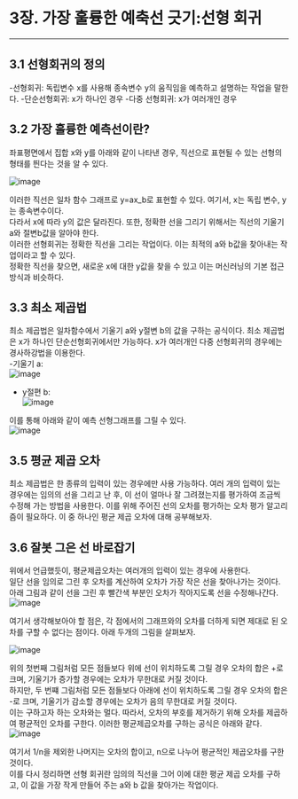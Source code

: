 # 3장. 가장 훌륭한 예축선 긋기:선형 회귀
----------

## 3.1 선형회귀의 정의

-선형회귀: 독립변수 x를 사용해 종속변수 y의 움직임을 예측하고 설명하는 작업을 말한다.
-단순선형회귀: x가 하나인 경우
-다중 선형회귀: x가 여러개인 경우

## 3.2 가장 훌륭한 예측선이란?

좌표평면에서 집합 x와 y를 아래와 같이 나타낸 경우, 직선으로 표현될 수 있는 선형의 형태를 띈다는 것을 알 수 있다.   

![image](https://user-images.githubusercontent.com/94752167/211329016-c7032a36-a725-40eb-981d-9c0a4c28f84e.png)
     
이러한 직선은 일차 함수 그래프로 y=ax_b로 표현할 수 있다. 여기서, x는 독립 변수, y는 종속변수이다.    
다라서 x에 따라 y의 값은 달라진다. 또한, 정확한 선을 그리기 위해서는 직선의 기울기 a와 절변b값을 알아야 한다.   
이러한 선형회귀는 정확한 직선을 그리는 작업이다. 이는 최적의 a와 b값을 찾아내는 작업이라고 할 수 있다.     
정확한 직선을 찾으면, 새로운 x에 대한 y값을 찾을 수 있고 이는 머신러닝의 기본 접근 방식과 비슷하다.    

## 3.3 최소 제곱법   

최소 제곱법은 일차함수에서 기울기 a와 y절변 b의 값을 구하는 공식이다. 최소 제곱법은 x가 하나인 단순선형회귀에서만 가능하다. x가 여러개인 다중 선형회귀의 경우에는 경사하강법을 이용한다.           
-기울기 a:    
![image](https://user-images.githubusercontent.com/94752167/211330482-b34de73c-10ae-464e-89da-a985ef37d0ba.png)
     
- y절편 b:    
![image](https://user-images.githubusercontent.com/94752167/211330591-8bed00b0-4880-4f85-9752-4013e76a82e5.png)
     
이를 통해 아래와 같이 예측 선형그래프를 그릴 수 있다.    
![image](https://user-images.githubusercontent.com/94752167/211330849-fc56425d-b69e-46dd-9ee8-5ad56b3c3b8f.png)
     
## 3.5 평균 제곱 오차

최소 제곱법은 한 종류의 입력이 있는 경우에만 사용 가능하다. 여러 개의 입력이 있는 경우에는 임의의 선을 그리고 난 후, 이 선이 얼마나 잘 그려졌는지를 평가하여 조금씩 수정해 가는 방법을 사용한다. 이를 위해 주어진 선의 오차를 평가하는 오차 평가 알고리즘이 필요하다. 이 중 하나인 평균 제곱 오차에 대해 공부해보자.    

## 3.6 잘봇 그은 선 바로잡기    

위에서 언급했듯이, 평균제곱오차는 여러개의 입력이 있는 경우에 사용한다.     
일단 선을 임의로 그린 후 오차를 계산하여 오차가 가장 작은 선을 찾아나가는 것이다.  
아래 그림과 같이 선을 그린 후 빨간색 부분인 오차가 작아지도록 선을 수정해나간다.    
![image](https://user-images.githubusercontent.com/94752167/211333647-cc325e93-a026-4897-b036-855eedd0a907.png)
      
여기서 생각해보아야 할 점은, 각 점에서의 그래프와의 오차를 더하게 되면 제대로 된 오차를 구할 수 없다는 점이다. 아래 두개의 그림을 살펴보자.    

![image](https://user-images.githubusercontent.com/94752167/211333962-2ad1d42f-51bf-4d9d-bdb8-b1d57ad29eab.png)
     
위의 첫번째 그림처럼 모든 점들보다 위에 선이 위치하도록 그릴 경우 오차의 합은 +로 크며, 기울기가 증가할 경우에는 오차가 무한대로 커질 것이다.   
하지만, 두 번쨰 그림처럼 모든 점들보다 아래에 선이 위치하도록 그릴 경우 오차의 합은 -로 크며, 기울기가 감소할 경우에는 오차가 음의 무한대로 커질 것이다.   
이는 구하고자 하는 오차와는 멀다. 따라서, 오차의 부호를 제거하기 위해 오차를 제곱하여 평균적인 오차를 구한다. 이러한 평균제곱오차를 구하는 공식은 아래와 같다.
![image](https://user-images.githubusercontent.com/94752167/211334696-b8c4941c-ebf6-43fd-80fd-9137bf70ebff.png)      

여기서 1/n을 제외한 나머지는 오차의 합이고, n으로 나누어 평균적인 제곱오차를 구한 것이다.    
이를 다시 정리하면 선형 회귀란 임의의 직선을 그어 이에 대한 평균 제곱 오차를 구하고, 이 값을 가장 작게 만들어 주는 a와 b 값을 찾아가는 작업이다.













